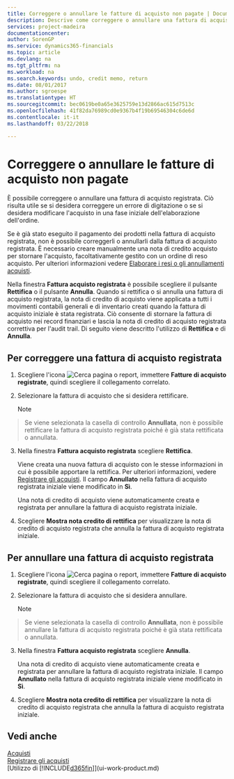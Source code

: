 ```yaml
---
title: Correggere o annullare le fatture di acquisto non pagate | Documenti Microsoft
description: Descrive come correggere o annullare una fattura di acquisto registrata e creare automaticamente una nota di credito di acquisto.
services: project-madeira
documentationcenter: 
author: SorenGP
ms.service: dynamics365-financials
ms.topic: article
ms.devlang: na
ms.tgt_pltfrm: na
ms.workload: na
ms.search.keywords: undo, credit memo, return
ms.date: 08/01/2017
ms.author: sgroespe
ms.translationtype: HT
ms.sourcegitcommit: bec0619be0a65e3625759e13d2866ac615d7513c
ms.openlocfilehash: 41f82da76989cd0e9367b4f19b69546304c6de6d
ms.contentlocale: it-it
ms.lasthandoff: 03/22/2018

---
```

# <a name="correct-or-cancel-unpaid-purchase-invoices"></a>Correggere o annullare le fatture di acquisto non pagate
È possibile correggere o annullare una fattura di acquisto registrata. Ciò risulta utile se si desidera correggere un errore di digitazione o se si desidera modificare l'acquisto in una fase iniziale dell'elaborazione dell'ordine.

Se è già stato eseguito il pagamento dei prodotti nella fattura di acquisto registrata, non è possibile correggerli o annullarli dalla fattura di acquisto registrata. È necessario creare manualmente una nota di credito acquisto per stornare l'acquisto, facoltativamente gestito con un ordine di reso acquisto. Per ulteriori informazioni vedere [Elaborare i resi o gli annullamenti acquisti](purchasing-how-process-purchase-returns-cancellations.md).

Nella finestra **Fattura acquisto registrata** è possibile scegliere il pulsante **Rettifica** o il pulsante **Annulla**. Quando si rettifica o si annulla una fattura di acquisto registrata, la nota di credito di acquisto viene applicata a tutti i movimenti contabili generali e di inventario creati quando la fattura di acquisto iniziale è stata registrata. Ciò consente di stornare la fattura di acquisto nei record finanziari e lascia la nota di credito di acquisto registrata correttiva per l'audit trail. Di seguito viene descritto l'utilizzo di **Rettifica** e di **Annulla**.

## <a name="to-correct-a-posted-purchase-invoice"></a>Per correggere una fattura di acquisto registrata
1. Scegliere l'icona ![Cerca pagina o report](media/ui-search/search_small.png "icona Cerca pagina o report"), immettere **Fatture di acquisto registrate**, quindi scegliere il collegamento correlato.  
2. Selezionare la fattura di acquisto che si desidera rettificare.  

    > [!NOTE]  
>   Se viene selezionata la casella di controllo **Annullata**, non è possibile rettificare la fattura di acquisto registrata poiché è già stata rettificata o annullata.
3. Nella finestra **Fattura acquisto registrata** scegliere **Rettifica**.

    Viene creata una nuova fattura di acquisto con le stesse informazioni in cui è possibile apportare la rettifica. Per ulteriori informazioni, vedere [Registrare gli acquisti](purchasing-how-record-purchases.md). Il campo **Annullato** nella fattura di acquisto registrata iniziale viene modificato in **Sì**.

    Una nota di credito di acquisto viene automaticamente creata e registrata per annullare la fattura di acquisto registrata iniziale.
4. Scegliere **Mostra nota credito di rettifica** per visualizzare la nota di credito di acquisto registrata che annulla la fattura di acquisto registrata iniziale.

## <a name="to-cancel-a-posted-purchase-invoice"></a>Per annullare una fattura di acquisto registrata
1. Scegliere l'icona ![Cerca pagina o report](media/ui-search/search_small.png "icona Cerca pagina o report"), immettere **Fatture di acquisto registrate**, quindi scegliere il collegamento correlato.  
2. Selezionare la fattura di acquisto che si desidera annullare.

    > [!NOTE]  
>   Se viene selezionata la casella di controllo **Annullata**, non è possibile annullare la fattura di acquisto registrata poiché è già stata rettificata o annullata.
3. Nella finestra **Fattura acquisto registrata** scegliere **Annulla**.

    Una nota di credito di acquisto viene automaticamente creata e registrata per annullare la fattura di acquisto registrata iniziale. Il campo **Annullato** nella fattura di acquisto registrata iniziale viene modificato in **Sì**.
4. Scegliere **Mostra nota credito di rettifica** per visualizzare la nota di credito di acquisto registrata che annulla la fattura di acquisto registrata iniziale.

## <a name="see-also"></a>Vedi anche
[Acquisti](purchasing-manage-purchasing.md)  
[Registrare gli acquisti](purchasing-how-record-purchases.md)  
[Utilizzo di [!INCLUDE[d365fin](includes/d365fin_md.md)]](ui-work-product.md)

